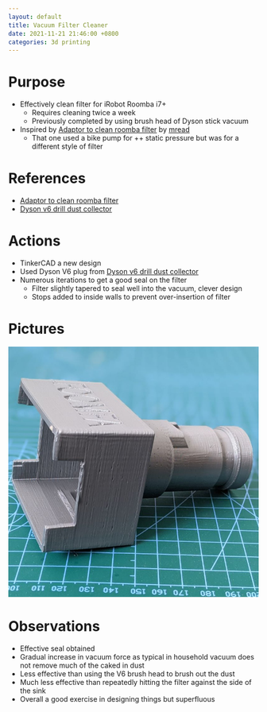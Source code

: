 ```yaml
---
layout: default
title: Vacuum Filter Cleaner
date: 2021-11-21 21:46:00 +0800
categories: 3d printing
---
```


# Purpose
- Effectively clean filter for iRobot Roomba i7+
  - Requires cleaning twice a week
  - Previously completed by using brush head of Dyson stick vacuum
- Inspired by [Adaptor to clean roomba filter](https://www.thingiverse.com/thing:272203) by [mread](https://www.thingiverse.com/mread/designs)
  - That one used a bike pump for ++ static pressure but was for a different style of filter


# References
- [Adaptor to clean roomba filter](https://www.thingiverse.com/thing:272203)
- [Dyson v6 drill dust collector](https://www.thingiverse.com/thing:3571803)

# Actions
- TinkerCAD a new design
- Used Dyson V6 plug from [Dyson v6 drill dust collector](https://www.thingiverse.com/thing:3571803)
- Numerous iterations to get a good seal on the filter
  - Filter slightly tapered to seal well into the vacuum, clever design
  - Stops added to inside walls to prevent over-insertion of filter

# Pictures
![filament-dryer](/assets/img/2021-11-21-vacuum-filter-cleaner.jpg)

# Observations
- Effective seal obtained
- Gradual increase in vacuum force as typical in household vacuum does not remove much of the caked in dust
- Less effective than using the V6 brush head to brush out the dust
- Much less effective than repeatedly hitting the filter against the side of the sink
- Overall a good exercise in designing things but superfluous
